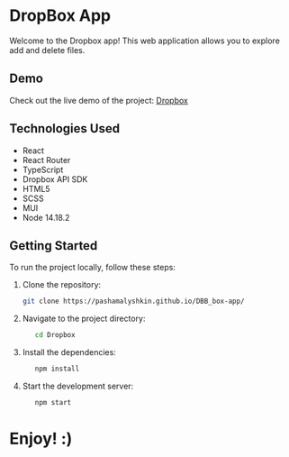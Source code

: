 # DropBox App

Welcome to the Dropbox app! This web application allows you to explore add and delete files.

## Demo

Check out the live demo of the project: [Dropbox](https://www.dropbox.com/oauth2/authorize?client_id=k56627zrptuzaqd&response_type=code&redirect_uri=https://pashamalyshkin.github.io/DBB_box-app/)

## Technologies Used

- React
- React Router
- TypeScript
- Dropbox API SDK
- HTML5
- SCSS
- MUI
- Node 14.18.2

## Getting Started

To run the project locally, follow these steps:

1. Clone the repository:

   ```bash
   git clone https://pashamalyshkin.github.io/DBB_box-app/

2. Navigate to the project directory:
    ```bash
       cd Dropbox

3. Install the dependencies:
    ```bash
       npm install

4. Start the development server:
    ```bash
       npm start

# Enjoy! :)
